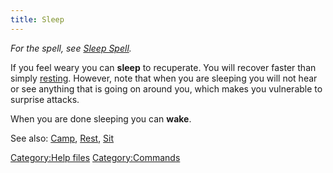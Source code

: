 ```yaml
---
title: Sleep
---
```


*For the spell, see [Sleep Spell](Sleep_Spell "wikilink").*

If you feel weary you can **sleep** to recuperate. You will recover
faster than simply [resting](rest "wikilink"). However, note that when
you are sleeping you will not hear or see anything that is going on
around you, which makes you vulnerable to surprise attacks.

When you are done sleeping you can **wake**.

See also: [Camp](Camp "wikilink"), [Rest](Rest "wikilink"),
[Sit](Sit "wikilink")

[Category:Help files](Category:Help_files "wikilink")
[Category:Commands](Category:Commands "wikilink")